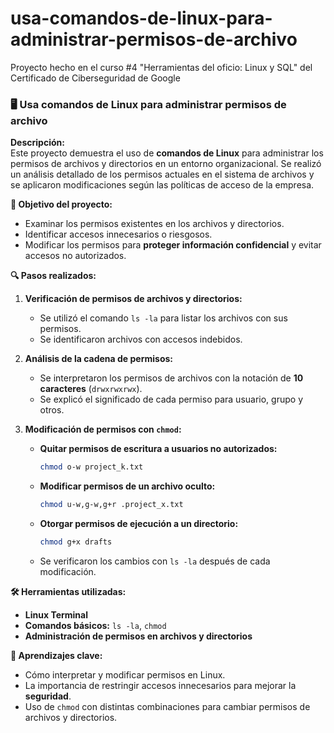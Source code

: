 # usa-comandos-de-linux-para-administrar-permisos-de-archivo
Proyecto hecho en el curso #4 "Herramientas del oficio: Linux y SQL" del Certificado de Ciberseguridad de Google

### 🖥️ Usa comandos de Linux para administrar permisos de archivo

**Descripción:**  
Este proyecto demuestra el uso de **comandos de Linux** para administrar los permisos de archivos y directorios en un entorno organizacional. Se realizó un análisis detallado de los permisos actuales en el sistema de archivos y se aplicaron modificaciones según las políticas de acceso de la empresa.

**📌 Objetivo del proyecto:**

- Examinar los permisos existentes en los archivos y directorios.
- Identificar accesos innecesarios o riesgosos.
- Modificar los permisos para **proteger información confidencial** y evitar accesos no autorizados.

**🔍 Pasos realizados:**

1. **Verificación de permisos de archivos y directorios:**
   - Se utilizó el comando `ls -la` para listar los archivos con sus permisos.
   - Se identificaron archivos con accesos indebidos.

2. **Análisis de la cadena de permisos:**
   - Se interpretaron los permisos de archivos con la notación de **10 caracteres** (`drwxrwxrwx`).
   - Se explicó el significado de cada permiso para usuario, grupo y otros.

3. **Modificación de permisos con `chmod`:**
   - **Quitar permisos de escritura a usuarios no autorizados:**
     ```bash
     chmod o-w project_k.txt
     ```
   - **Modificar permisos de un archivo oculto:**
     ```bash
     chmod u-w,g-w,g+r .project_x.txt
     ```
   - **Otorgar permisos de ejecución a un directorio:**
     ```bash
     chmod g+x drafts
     ```
   - Se verificaron los cambios con `ls -la` después de cada modificación.

**🛠️ Herramientas utilizadas:**

- **Linux Terminal**
- **Comandos básicos:** `ls -la`, `chmod`
- **Administración de permisos en archivos y directorios**

**📌 Aprendizajes clave:**

- Cómo interpretar y modificar permisos en Linux.
- La importancia de restringir accesos innecesarios para mejorar la **seguridad**.
- Uso de `chmod` con distintas combinaciones para cambiar permisos de archivos y directorios.
